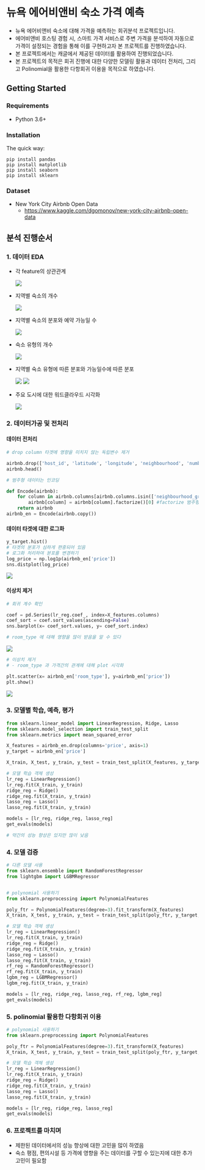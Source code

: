 # 뉴욕 에어비앤비 숙소 가격 예측 
- 뉴욕 에어비앤비 숙소에 대해 가격을 예측하는 회귀분석 프로젝트입니다.
- 에어비앤비 호스팅 경험 시, 스마트 가격 서비스로 주변 가격을 분석하여 자동으로 가격이 설정되는 경험을 통해 이를 구현하고자 본 프로젝트를 진행하였습니다. 
- 본 프로젝트에서는 캐글에서 제공된 데이터를 활용하여 진행되었습니다. 
- 본 프로젝트의 목적은 회귀 진행에 대한 다양한 모델링 활용과 데이터 전처리, 그리고 Polinomial을 활용한 다항회귀 이용을 목적으로 하였습니다. 

## Getting Started
### Requirements
- Python 3.6+
### Installation
The quick way:
```
pip install pandas
pip install matplotlib
pip install seaborn
pip install sklearn
```
### Dataset
- New York City Airbnb Open Data
  - https://www.kaggle.com/dgomonov/new-york-city-airbnb-open-data

## 분석 진행순서
### 1. 데이터 EDA 
- 각 feature의 상관관계 

  <img src="https://user-images.githubusercontent.com/72847093/104142502-3bcd2c80-53ff-11eb-83ce-64f8be7ea130.png"></img>
  
- 지역별 숙소의 개수

  <img src="https://user-images.githubusercontent.com/72847093/104142681-ec3b3080-53ff-11eb-8db1-cf42268f0ac7.png"></img>
  
- 지역별 숙소의 분포와 예약 가능일 수 

  <img src="https://user-images.githubusercontent.com/72847093/104142716-0aa12c00-5400-11eb-9a21-febecf3e333f.png"></img>
- 숙소 유형의 개수 

  <img src="https://user-images.githubusercontent.com/72847093/104142732-21478300-5400-11eb-9d09-4cf9ebbf0079.png"></img>
- 지역별 숙소 유형에 따른 분포와 가능일수에 따른 분포 

  <img src="https://user-images.githubusercontent.com/72847093/104142740-2c9aae80-5400-11eb-82ce-9f61f77968a8.png"></img>
  <img src="https://user-images.githubusercontent.com/72847093/104142750-37554380-5400-11eb-8c99-141eeebde6f6.png"></img>
- 주요 도시에 대한 워드클라우드 시각화

  <img src="https://user-images.githubusercontent.com/72847093/104142760-420fd880-5400-11eb-92b7-378bb401c628.png"></img>
  
### 2. 데이터가공 및 전처리
#### 데이터 전처리 
```python
# drop column 타겟에 영향을 미치지 않는 독립변수 제거 

airbnb.drop(['host_id', 'latitude', 'longitude', 'neighbourhood', 'number_of_reviews', 'reviews_per_month'], axis = 1, inplace=True)
airbnb.head()

# 범주형 데이터는 인코딩 

def Encode(airbnb):
    for column in airbnb.columns[airbnb.columns.isin(['neighbourhood_group','room_type'])]:
        airbnb[column] = airbnb[column].factorize()[0] #factorize 범주형 
    return airbnb
airbnb_en = Encode(airbnb.copy())
```
#### 데이터 타겟에 대한 로그화 
```python
y_target.hist()
# 타겟의 분포가 심하게 편중되어 있음 
# 로그화 처리하여 분포를 변경하기 
log_price = np.log1p(airbnb_en['price'])
sns.distplot(log_price)
```
  <img src="https://user-images.githubusercontent.com/72847093/104143211-f0684d80-5401-11eb-922e-e0d60a30e996.png"></img>
#### 이상치 제거 
```python
# 회귀 계수 확인 

coef = pd.Series(lr_reg.coef_, index=X_features.columns)
coef_sort = coef.sort_values(ascending=False)
sns.barplot(x= coef_sort.values, y= coef_sort.index)

# room_type 에 대해 영향을 많이 받음을 알 수 있다 
```
  <img src="https://user-images.githubusercontent.com/72847093/104143295-34f3e900-5402-11eb-8e13-aced5c68d0a4.png"></img>
```python
# 이상치 제거 
# - room_type 과 가격간의 관계에 대해 plot 시각화 

plt.scatter(x= airbnb_en['room_type'], y=airbnb_en['price'])
plt.show()
```
  <img src="https://user-images.githubusercontent.com/72847093/104143352-6d93c280-5402-11eb-9ba4-ebeba85ade87.png"></img>

### 3. 모델별 학습, 예측, 평가 
```python
from sklearn.linear_model import LinearRegression, Ridge, Lasso
from sklearn.model_selection import train_test_split
from sklearn.metrics import mean_squared_error

X_features = airbnb_en.drop(columns='price', axis=1)
y_target = airbnb_en['price']

X_train, X_test, y_train, y_test = train_test_split(X_features, y_target, test_size=0.2, random_state=13)

# 모델 학습 객체 생성 
lr_reg = LinearRegression()
lr_reg.fit(X_train, y_train)
ridge_reg = Ridge()
ridge_reg.fit(X_train, y_train)
lasso_reg = Lasso()
lasso_reg.fit(X_train, y_train)

models = [lr_reg, ridge_reg, lasso_reg]
get_evals(models)

# 약간의 성능 향상은 있지만 많이 낮음 
```
### 4. 모델 검증
```python
# 다른 모델 사용
from sklearn.ensemble import RandomForestRegressor
from lightgbm import LGBMRegressor


# polynomial 사용하기 
from sklearn.preprocessing import PolynomialFeatures

poly_ftr = PolynomialFeatures(degree=3).fit_transform(X_features)
X_train, X_test, y_train, y_test = train_test_split(poly_ftr, y_target, test_size=0.2, random_state=13)

# 모델 학습 객체 생성 
lr_reg = LinearRegression()
lr_reg.fit(X_train, y_train)
ridge_reg = Ridge()
ridge_reg.fit(X_train, y_train)
lasso_reg = Lasso()
lasso_reg.fit(X_train, y_train)
rf_reg = RandomForestRegressor()
rf_reg.fit(X_train, y_train)
lgbm_reg = LGBMRegressor()
lgbm_reg.fit(X_train, y_train)

models = [lr_reg, ridge_reg, lasso_reg, rf_reg, lgbm_reg]
get_evals(models)
```
### 5. polinomial 활용한 다항회귀 이용 
```python
# polynomial 사용하기 
from sklearn.preprocessing import PolynomialFeatures

poly_ftr = PolynomialFeatures(degree=3).fit_transform(X_features)
X_train, X_test, y_train, y_test = train_test_split(poly_ftr, y_target, test_size=0.2, random_state=13)

# 모델 학습 객체 생성 
lr_reg = LinearRegression()
lr_reg.fit(X_train, y_train)
ridge_reg = Ridge()
ridge_reg.fit(X_train, y_train)
lasso_reg = Lasso()
lasso_reg.fit(X_train, y_train)

models = [lr_reg, ridge_reg, lasso_reg]
get_evals(models)
```

### 6. 프로젝트를 마치며 
- 제한된 데이터에서의 성능 향상에 대한 고민을 많이 하였음 
- 숙소 평점, 편의시설 등 가격에 영향을 주는 데이터를 구할 수 있는지에 대한 추가 고민이 필요함 

  
